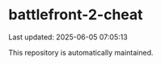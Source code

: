 # battlefront-2-cheat

Last updated: 2025-06-05 07:05:13

This repository is automatically maintained.
